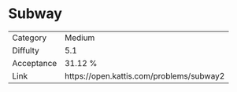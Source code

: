 # Subway

<table>
    <tr>
        <td>Category</td>
        <td>Medium</td>
    </tr>
    <tr>
        <td>Diffulty</td>
        <td>5.1</td>
    </tr>
    <tr>
        <td>Acceptance</td>
        <td>31.12 %</td>
    </tr>
    <tr>
        <td>Link</td>
        <td>https://open.kattis.com/problems/subway2</td>
    </tr>
</table>